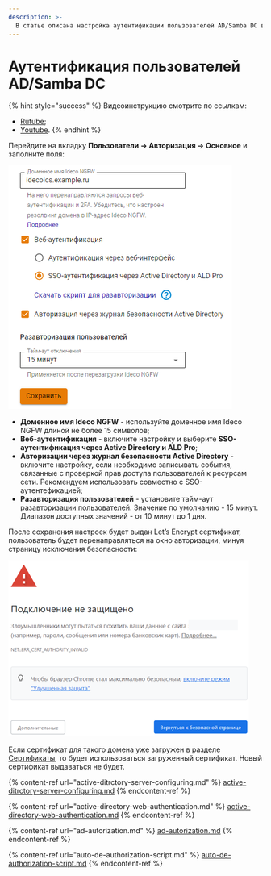 ```yaml
---
description: >-
  В статье описана настройка аутентификации пользователей AD/Samba DC в Ideco NGFW.
---
```


# Аутентификация пользователей AD/Samba DC

{% hint style="success" %}
Видеоинструкцию смотрите по ссылкам:
* [Rutube](https://rutube.ru/video/590d482c7e412deb0dcfbe945e1448e4/?r=wd);
* [Youtube](https://youtu.be/RgzyOM7opUY?si=7M2U2OvM04Ab_znL).
{% endhint %}

Перейдите на вкладку **Пользователи -> Авторизация -> Основное** и заполните поля: 

![](/.gitbook/assets/authorization9.png)

* **Доменное имя Ideco NGFW** - используйте доменное имя Ideco NGFW длиной не более 15 символов;
* **Веб-аутентификация** - включите настройку и выберите **SSO-аутентификация через Active Directory и ALD Pro**;
* **Авторизации через журнал безопасности Active Directory** - включите настройку, если необходимо записывать события, связанные с проверкой прав доступа пользователей к ресурсам сети. Рекомендуем использовать совместно с SSO-аутентефикацией;
* **Разавторизация пользователей** - установите тайм-аут [разавторизации пользователей](/settings/users/active-directory/auto-de-authorization-script.md). Значение по умолчанию - 15 минут. Диапазон доступных значений - от 10 минут до 1 дня.

После сохранения настроек будет выдан Let’s Encrypt сертификат, пользователь будет перенаправляться на окно авторизации, минуя страницу исключения безопасности:

![](/.gitbook/assets/web-autorization2.png)

Если сертификат для такого домена уже загружен в разделе [Сертификаты](/settings/services/certificates/), то будет использоваться загруженный сертификат. Новый сертификат выдаваться не будет.

{% content-ref url="active-ditrctory-server-configuring.md" %}
[active-ditrctory-server-configuring.md](active-ditrctory-server-configuring.md)
{% endcontent-ref %}

{% content-ref url="active-directory-web-authentication.md" %}
[active-directory-web-authentication.md](active-directory-web-authentication.md)
{% endcontent-ref %}

{% content-ref url="ad-autorization.md" %}
[ad-autorization.md](ad-autorization.md)
{% endcontent-ref %}

{% content-ref url="auto-de-authorization-script.md" %}
[auto-de-authorization-script.md](auto-de-authorization-script.md)
{% endcontent-ref %}
